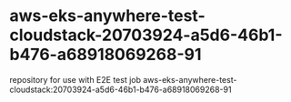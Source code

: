 # aws-eks-anywhere-test-cloudstack-20703924-a5d6-46b1-b476-a68918069268-91
repository for use with E2E test job aws-eks-anywhere-test-cloudstack:20703924-a5d6-46b1-b476-a68918069268-91
